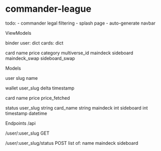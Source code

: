 # commander-league

todo:
    - commander legal filtering
    - splash page
    - auto-generate navbar

ViewModels

binder
    user: dict
    cards: dict

card
    name
    price
    category
    multiverse_id
    maindeck
    sideboard
    maindeck_swap
    sideboard_swap

Models

user
    slug
    name

wallet
    user_slug
    delta
    timestamp

card
    name
    price
    price_fetched

status
    user_slug   string
    card_name   string
    maindeck    int
    sideboard   int
    timestamp   datetime

Endpoints /api

/user/:user_slug
    GET

/user/:user_slug/status
    POST
        list of:
            name
            maindeck
            sideboard
